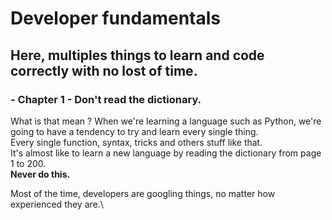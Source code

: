 # Developer fundamentals

## Here, multiples things to learn and code correctly with no lost of time.

### - Chapter 1 - Don't read the dictionary. 

What is that mean ? 
When we're learning a language such as Python, we're going to have a tendency to try and learn every single thing.\
Every single function, syntax, tricks and others stuff like that.\
It's almost like to learn a new language by reading the dictionary from page 1 to 200.\
**Never do this.**

Most of the time, developers are googling things, no matter how experienced they are.\

